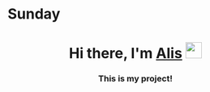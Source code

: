 # Sunday
<h1 align="center">Hi there, I'm <a href="https://daniilshat.ru/" target="_blank">Alis</a> 
<img src="https://github.com/blackcater/blackcater/raw/main/images/Hi.gif" height="32"/></h1>
<h3 align="center">This is my project!</h3>

